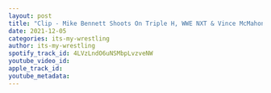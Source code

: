 ```yaml
---
layout: post
title: "Clip - Mike Bennett Shoots On Triple H, WWE NXT & Vince McMahon"
date: 2021-12-05
categories: its-my-wrestling
author: its-my-wrestling
spotify_track_id: 4LVzLndO6uNSMbpLvzveNW
youtube_video_id: 
apple_track_id: 
youtube_metadata: 
---
```


